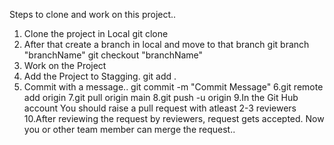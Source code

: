 Steps to clone and work on this project..

1. Clone the project in Local
   git clone <repository URL>
2. After that create a branch in local and move to that branch
   git branch "branchName"
   git checkout "branchName"
3. Work on the Project
4. Add the Project to Stagging.
   git add .
5. Commit with a message..
   git commit -m "Commit Message"
6.git remote add origin <Repository URL>
7.git pull origin main
8.git push -u origin <branch Name>
9.In the Git Hub account You should raise a pull request with atleast 2-3 reviewers
10.After reviewing the request by reviewers, request gets accepted. Now you or other team member can merge the request..

